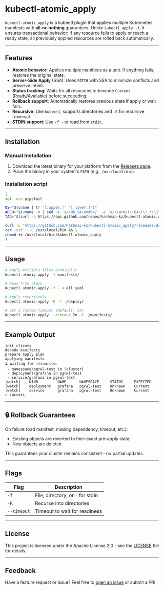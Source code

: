 # kubectl-atomic_apply

`kubectl-atomic_apply` is a kubectl plugin that applies multiple Kubernetes manifests with **all-or-nothing**
guarantees. Unlike `kubectl apply -f`, it ensures transactional behavior: if any resource fails to apply or reach a
ready state, all previously applied resources are rolled back automatically.

---

## Features

* **Atomic behavior**: Applies multiple manifests as a unit. If anything fails, restores the original state.
* **Server-Side Apply** (SSA): Uses `PATCH` with SSA to minimize conflicts and preserve intent.
* **Status tracking**: Waits for all resources to become `Current` (Ready/Available) before succeeding.
* **Rollback support**: Automatically restores previous state if apply or wait fails.
* **Recursive**: Like `kubectl`, supports directories and `-R` for recursive traversal.
* **STDIN support**: Use `-f -` to read from `stdin`.

---

## Installation

### Manual Installation

1. Download the latest binary for your platform from
   the [Releases page](https://github.com/hashmap-kz/kubectl-atomic_apply/releases).
2. Place the binary in your system's `PATH` (e.g., `/usr/local/bin`).

### Installation script

```bash
(
set -euo pipefail

OS="$(uname | tr '[:upper:]' '[:lower:]')"
ARCH="$(uname -m | sed -e 's/x86_64/amd64/' -e 's/\(arm\)\(64\)\?.*/\1\2/' -e 's/aarch64$/arm64/')"
TAG="$(curl -s https://api.github.com/repos/hashmap-kz/kubectl-atomic_apply/releases/latest | jq -r .tag_name)"

curl -L "https://github.com/hashmap-kz/kubectl-atomic_apply/releases/download/${TAG}/kubectl-atomic_apply_${TAG}_${OS}_${ARCH}.tar.gz" |
tar -xzf - -C /usr/local/bin && \
chmod +x /usr/local/bin/kubectl-atomic_apply
)
```

---

## Usage

```bash
# Apply multiple files atomically
kubectl atomic-apply -f manifests/

# Read from stdin
kubectl atomic-apply -f - < all.yaml

# Apply recursively
kubectl atomic-apply -R -f ./deploy/

# Set a custom timeout (default: 5m)
kubectl atomic-apply --timeout 2m -f ./manifests/
```

---

## Example Output

```
init clients
decode manifests
prepare apply plan
applying manifests
⏳ waiting for resources:
 - namespace/pgrwl-test in (cluster)
 - deployment/grafana in pgrwl-test
 - service/grafana in pgrwl-test
[watch]    KIND         NAME      NAMESPACE     STATUS     EXPECTED
[watch]    deployment   grafana   pgrwl-test    Unknown    Current
[watch]    service      grafana   pgrwl-test    Unknown    Current
✓ success
```

---

## 🔒 Rollback Guarantees

On failure (bad manifest, missing dependency, timeout, etc.):

* Existing objects are reverted to their exact pre-apply state.
* New objects are deleted.

This guarantees your cluster remains consistent - no partial updates.

---

## Flags

| Flag        | Description                       |
|-------------|-----------------------------------|
| `-f`        | File, directory, or `-` for stdin |
| `-R`        | Recurse into directories          |
| `--timeout` | Timeout to wait for readiness     |

---

## License

This project is licensed under the Apache License 2.0 - see the [LICENSE](LICENSE) file for details.

---

## Feedback

Have a feature request or issue? Feel free to [open an issue](https://github.com/hashmap-kz/kubectl-atomic_apply/issues)
or submit a PR!
